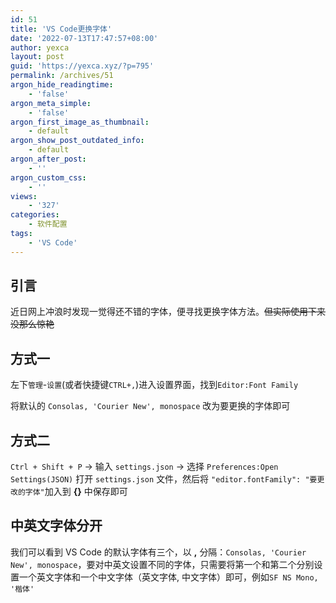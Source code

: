```yaml
---
id: 51
title: 'VS Code更换字体'
date: '2022-07-13T17:47:57+08:00'
author: yexca
layout: post
guid: 'https://yexca.xyz/?p=795'
permalink: /archives/51
argon_hide_readingtime:
    - 'false'
argon_meta_simple:
    - 'false'
argon_first_image_as_thumbnail:
    - default
argon_show_post_outdated_info:
    - default
argon_after_post:
    - ''
argon_custom_css:
    - ''
views:
    - '327'
categories:
    - 软件配置
tags:
    - 'VS Code'
---
```


## 引言

近日网上冲浪时发现一觉得还不错的字体，便寻找更换字体方法。~~但实际使用下来没那么惊艳~~

## 方式一

左下`管理`-`设置`(或者快捷键`CTRL+,`)进入设置界面，找到`Editor:Font Family`

将默认的 `Consolas, 'Courier New', monospace` 改为要更换的字体即可

## 方式二

`Ctrl + Shift + P` -> 输入 `settings.json` -> 选择 `Preferences:Open Settings(JSON)` 打开 `settings.json` 文件，然后将 `"editor.fontFamily": "要更改的字体"`加入到 **{}** 中保存即可

## 中英文字体分开

我们可以看到 VS Code 的默认字体有三个，以 **,** 分隔：`Consolas, 'Courier New', monospace`，要对中英文设置不同的字体，只需要将第一个和第二个分别设置一个英文字体和一个中文字体（英文字体, 中文字体）即可，例如`SF NS Mono, '楷体'`